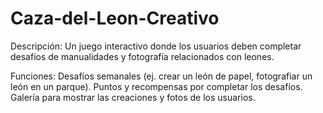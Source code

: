 # Caza-del-Leon-Creativo
Descripción: Un juego interactivo donde los usuarios deben completar desafíos de manualidades y fotografía relacionados con leones.

Funciones: Desafíos semanales (ej. crear un león de papel, fotografiar un león en un parque).
Puntos y recompensas por completar los desafíos.
Galería para mostrar las creaciones y fotos de los usuarios.
